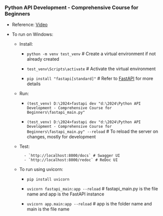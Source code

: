 ### Python API Development - Comprehensive Course for Beginners

- Reference: [Video](https://youtu.be/0sOvCWFmrtA?si=-05wLEo8dSuYzQfz)

- To run on Windows:

    - Install:
    
        - `python -m venv test_venv` # Create a virtual environment if not already created
        
        - `test_venv\Scripts\activate` # Activate the virtual environment
        
        - `pip install "fastapi[standard]"` # Refer to [FastAPI](https://fastapi.tiangolo.com/tutorial/#run-the-code:~:text=checks%2C%20autocompletion%2C%20etc.-,Install%20FastAPI,-%C2%B6) for more details

    - Run:

        - `(test_venv) D:\2024>fastapi dev "d:\2024\Python API Development - Comprehensive Course for Beginners\fastapi_main.py"`

        - `(test_venv) D:\2024>fastapi dev "d:\2024\Python API Development - Comprehensive Course for Beginners\fastapi_main.py" --reload` # To reload the server on changes, mostly for development

    - Test:
    
            - `http://localhost:8000/docs` # Swagger UI
            - `http://localhost:8000/redoc` # ReDoc UI


    - To run using uvicorn:

        - `pip install uvicorn`

        - `uvicorn fastapi_main:app --reload` # fastapi_main.py is the file name and app is the FastAPI instance

        - `uvicorn app.main:app --reload` # app is the folder name and main is the file name